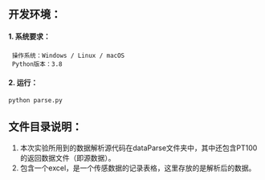 ## 开发环境：

#### 1. 系统要求：

```
 操作系统：Windows / Linux / macOS
 Python版本：3.8
```

#### 2. 运行：

```
python parse.py
```



## 文件目录说明：

1. 本次实验所用到的数据解析源代码在dataParse文件夹中，其中还包含PT100的返回数据文件（即源数据）。
2. 包含一个excel，是一个传感数据的记录表格，这里存放的是解析后的数据。